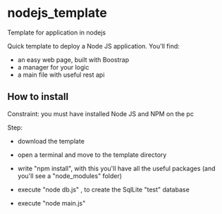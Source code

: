 # nodejs_template
Template for application in nodejs


Quick template to deploy a Node JS application. You'll find:

- an easy web page, built with Boostrap
- a manager for your logic
- a main file with useful rest api


## How to install

Constraint: you must have installed Node JS and NPM on the pc

Step:

- download the template

- open a terminal and move to the template directory

- write "npm install", with this you'll have all the useful packages (and you'll see a "node_modules" folder)

- execute "node db.js" , to create the SqlLite "test" database

- execute "node main.js"
